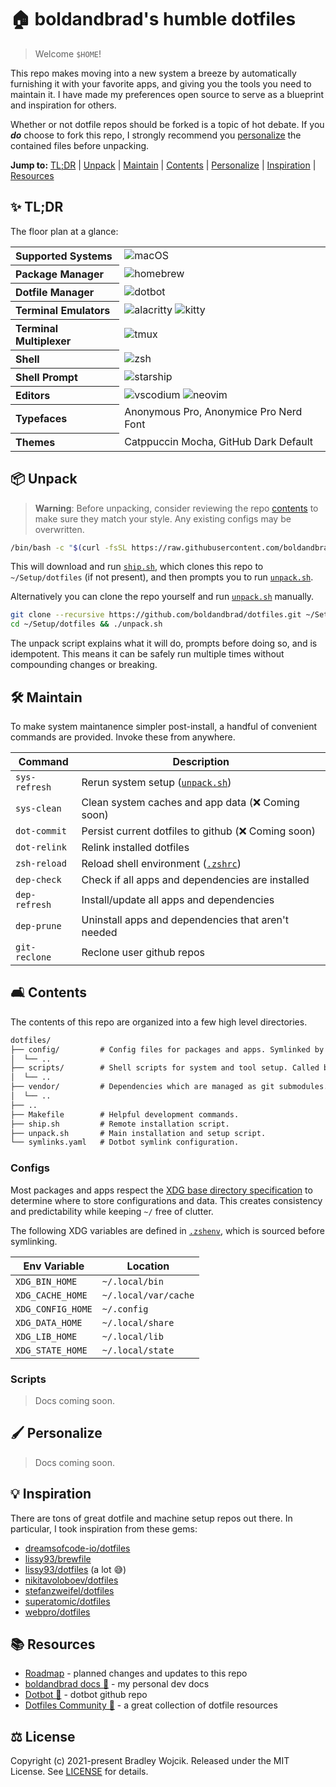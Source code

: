 # 🏠 boldandbrad's humble dotfiles

> Welcome `$HOME`!

This repo makes moving into a new system a breeze by automatically furnishing it
with your favorite apps, and giving you the tools you need to maintain it. I
have made my preferences open source to serve as a blueprint and inspiration for
others.

Whether or not dotfile repos should be forked is a topic of hot debate. If you
***do*** choose to fork this repo, I strongly recommend you
[personalize](#personalize) the contained files before unpacking.

**Jump to:**
[TL;DR](#tldr) |
[Unpack](#unpack) |
[Maintain](#maintain) |
[Contents](#contents) |
[Personalize](#personalize) |
[Inspiration](#inspiration) |
[Resources](#resources)

## ✨ TL;DR <a id="tldr"></a>

The floor plan at a glance:

<!-- I wish I could create a table without a header row in pure markdown 🙃 -->
<table>
  <tr>
    <th align="left">Supported Systems</th>
    <td>
      <img alt="macOS" src="https://img.shields.io/badge/macOS-_?logo=apple&logoColor=white&color=%23000000">
      <!-- <img alt="arch-linux" src="https://img.shields.io/badge/Arch%20Linux-_?logo=arch-linux&logoColor=white&color=%231793D1"> -->
    </td>
  </tr>
  <tr>
    <th align="left">Package Manager</th>
    <td>
      <img alt="homebrew" src="https://img.shields.io/badge/Homebrew-_?logo=homebrew&logoColor=black&color=%23FBB040">
    </td>
  </tr>
  <tr>
    <th align="left">Dotfile Manager</th>
    <td>
      <img alt="dotbot" src="https://img.shields.io/badge/dotbot-_?logoColor=white&color=grey">
    </td>
  </tr>
  <tr>
    <th align="left">Terminal Emulators</th>
    <td>
      <img alt="alacritty" src="https://img.shields.io/badge/Alacritty-_?logo=alacritty&logoColor=white&color=%23F46D01">
      <img alt="kitty" src="https://img.shields.io/badge/kitty-_?logoColor=white&color=%23784421">
    </td>
  </tr>
  <tr>
    <th align="left">Terminal Multiplexer</th>
    <td>
      <img alt="tmux" src="https://img.shields.io/badge/tmux-_?logo=tmux&logoColor=white&color=%231BB91F">
    </td>
  </tr>
  <tr>
    <th align="left">Shell</th>
    <td>
      <img alt="zsh" src="https://img.shields.io/badge/Zsh-_?logo=zsh&logoColor=white&color=%23F15A24">
    </td>
  </tr>
  <tr>
    <th align="left">Shell Prompt</th>
    <td>
      <img alt="starship" src="https://img.shields.io/badge/starship-_?logo=starship&logoColor=white&color=%23DD0B78">
    </td>
  </tr>
  <tr>
    <th align="left">Editors</th>
    <td>
      <img alt="vscodium" src="https://img.shields.io/badge/VSCodium-_?logo=vscodium&logoColor=white&color=%232F80ED">
      <img alt="neovim" src="https://img.shields.io/badge/Neovim-_?logo=neovim&logoColor=white&color=%2357A143">
    </td>
  </tr>
  <tr>
    <th align="left">Typefaces</th>
    <td>Anonymous Pro, Anonymice Pro Nerd Font</td>
  </tr>
  <tr>
    <th align="left">Themes</th>
    <td>Catppuccin Mocha, GitHub Dark Default</td>
  </tr>
</table>

## 📦 Unpack <a id="unpack"></a>

> **Warning**: Before unpacking, consider reviewing the repo [contents](#contents) to
> make sure they match your style. Any existing configs may be overwritten.

```sh
/bin/bash -c "$(curl -fsSL https://raw.githubusercontent.com/boldandbrad/dotfiles/main/ship.sh)"
```

This will download and run [`ship.sh`](../ship.sh), which
clones this repo to `~/Setup/dotfiles` (if not present), and then prompts you to
run [`unpack.sh`](../unpack.sh).

Alternatively you can clone the repo yourself and run [`unpack.sh`](../unpack.sh)
manually.

```sh
git clone --recursive https://github.com/boldandbrad/dotfiles.git ~/Setup/dotfiles
cd ~/Setup/dotfiles && ./unpack.sh
```

The unpack script explains what it will do, prompts before doing so, and is
idempotent. This means it can be safely run multiple times without compounding
changes or breaking.

## 🛠️ Maintain <a id="maintain"></a>

To make system maintanence simpler post-install, a handful of convenient
commands are provided. Invoke these from anywhere.

| Command       | Description                                                 |
| -             | -                                                           |
| `sys-refresh` | Rerun system setup ([`unpack.sh`](../unpack.sh))          |
| `sys-clean`   | Clean system caches and app data (❌ Coming soon)           |
| `dot-commit`  | Persist current dotfiles to github (❌ Coming soon)         |
| `dot-relink`  | Relink installed dotfiles                                   |
| `zsh-reload`  | Reload shell environment ([`.zshrc`](../config/zsh/.zshrc)) |
| `dep-check`   | Check if all apps and dependencies are installed            |
| `dep-refresh` | Install/update all apps and dependencies                    |
| `dep-prune`   | Uninstall apps and dependencies that aren't needed          |
| `git-reclone` | Reclone user github repos                                   |

## 🛋️ Contents <a id="contents"></a>

The contents of this repo are organized into a few high level directories.

```txt
dotfiles/
├── config/         # Config files for packages and apps. Symlinked by dotbot.
│  └── ..
├── scripts/        # Shell scripts for system and tool setup. Called by unpack.sh.
│  └── ..
├── vendor/         # Dependencies which are managed as git submodules.
│  └── ..
├── ..
├── Makefile        # Helpful development commands.
├── ship.sh         # Remote installation script.
├── unpack.sh       # Main installation and setup script.
└── symlinks.yaml   # Dotbot symlink configuration.
```

### Configs

Most packages and apps respect the
[XDG base directory specification](https://specifications.freedesktop.org/basedir-spec/latest/index.html)
to determine where to store configurations and data. This creates consistency
and predictability while keeping `~/` free of clutter.

The following XDG variables are defined in [`.zshenv`](../config/zsh/.zshenv), which is sourced before symlinking.

| Env Variable      | Location              |
| -                 | -                     |
| `XDG_BIN_HOME`    | `~/.local/bin`        |
| `XDG_CACHE_HOME`  | `~/.local/var/cache`  |
| `XDG_CONFIG_HOME` | `~/.config`           |
| `XDG_DATA_HOME`   | `~/.local/share`      |
| `XDG_LIB_HOME`    | `~/.local/lib`        |
| `XDG_STATE_HOME`  | `~/.local/state`      |

### Scripts

> Docs coming soon.

## 🖌️ Personalize <a id="personalize"></a>

> Docs coming soon.

## 💡 Inspiration <a id="inspiration"></a>

There are tons of great dotfile and machine setup repos out there. In
particular, I took inspiration from these gems:

- [dreamsofcode-io/dotfiles](https://github.com/dreamsofcode-io/dotfiles)
- [lissy93/brewfile](https://github.com/lissy93/brewfile)
- [lissy93/dotfiles](https://github.com/lissy93/dotfiles) (a lot 😅)
- [nikitavoloboev/dotfiles](https://github.com/nikitavoloboev/dotfiles)
- [stefanzweifel/dotfiles](https://github.com/stefanzweifel/dotfiles)
- [superatomic/dotfiles](https://github.com/superatomic/dotfiles)
- [webpro/dotfiles](https://github.com/webpro/dotfiles)

## 📚 Resources <a id="resources"></a>

- [Roadmap](ROADMAP.md) - planned changes and updates to this repo
- [boldandbrad docs 🔗](https://boldandbrad.github.io/docs) - my personal dev
  docs
- [Dotbot 🔗](https://github.com/anishathalye/dotbot) - dotbot github repo
- [Dotfiles Community 🔗](https://dotfiles.github.io/) - a great collection of
  dotfile resources

## ⚖️ License <a id="license"></a>

Copyright (c) 2021-present Bradley Wojcik. Released under the MIT License. See
[LICENSE](../LICENSE) for details.
